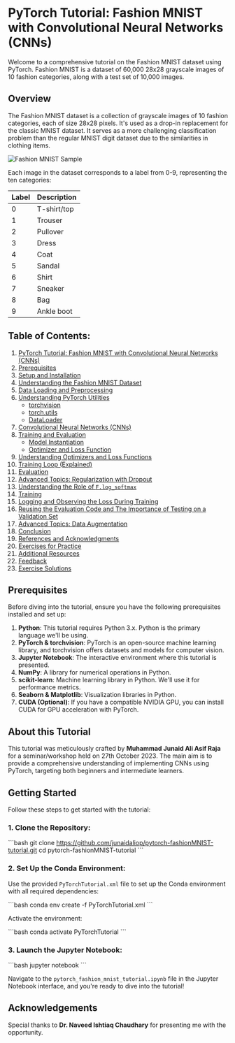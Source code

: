 # PyTorch Tutorial: Fashion MNIST with Convolutional Neural Networks (CNNs)

Welcome to a comprehensive tutorial on the Fashion MNIST dataset using PyTorch. Fashion MNIST is a dataset of 60,000 28x28 grayscale images of 10 fashion categories, along with a test set of 10,000 images.

## Overview

The Fashion MNIST dataset is a collection of grayscale images of 10 fashion categories, each of size 28x28 pixels. It's used as a drop-in replacement for the classic MNIST dataset. It serves as a more challenging classification problem than the regular MNIST digit dataset due to the similarities in clothing items.

![Fashion MNIST Sample](https://github.com/zalandoresearch/fashion-mnist/raw/master/doc/img/fashion-mnist-sprite.png)

Each image in the dataset corresponds to a label from 0-9, representing the ten categories:

| Label | Description |
| --- | --- |
| 0 | T-shirt/top |
| 1 | Trouser |
| 2 | Pullover |
| 3 | Dress |
| 4 | Coat |
| 5 | Sandal |
| 6 | Shirt |
| 7 | Sneaker |
| 8 | Bag |
| 9 | Ankle boot |

## Table of Contents:

1. [PyTorch Tutorial: Fashion MNIST with Convolutional Neural Networks (CNNs)](#pytorch-tutorial-fashion-mnist-with-convolutional-neural-networks-cnns)
2. [Prerequisites](#prerequisites)
3. [Setup and Installation](#setup-and-installation)
4. [Understanding the Fashion MNIST Dataset](#understanding-the-fashion-mnist-dataset)
5. [Data Loading and Preprocessing](#data-loading-and-preprocessing)
6. [Understanding PyTorch Utilities](#understanding-pytorch-utilities)
   - [torchvision](#torchvision)
   - [torch.utils](#torchutils)
   - [DataLoader](#dataloader)
7. [Convolutional Neural Networks (CNNs)](#convolutional-neural-networks-cnns)
8. [Training and Evaluation](#training-and-evaluation)
   - [Model Instantiation](#model-instantiation)
   - [Optimizer and Loss Function](#optimizer-and-loss-function)
9. [Understanding Optimizers and Loss Functions](#understanding-optimizers-and-loss-functions)
10. [Training Loop (Explained)](#training-loop-explained)
11. [Evaluation](#evaluation)
12. [Advanced Topics: Regularization with Dropout](#advanced-topics-regularization-with-dropout)
13. [Understanding the Role of `F.log_softmax`](#understanding-the-role-of-flog_softmax)
14. [Training](#training)
15. [Logging and Observing the Loss During Training](#logging-and-observing-the-loss-during-training)
16. [Reusing the Evaluation Code and The Importance of Testing on a Validation Set](#reusing-the-evaluation-code-and-the-importance-of-testing-on-a-validation-set)
17. [Advanced Topics: Data Augmentation](#advanced-topics-data-augmentation)
18. [Conclusion](#conclusion)
19. [References and Acknowledgments](#references-and-acknowledgments)
20. [Exercises for Practice](#exercises-for-practice)
21. [Additional Resources](#additional-resources)
22. [Feedback](#feedback)
23. [Exercise Solutions](#exercise-solutions)

## Prerequisites

Before diving into the tutorial, ensure you have the following prerequisites installed and set up:

1. **Python**: This tutorial requires Python 3.x. Python is the primary language we'll be using.
2. **PyTorch & torchvision**: PyTorch is an open-source machine learning library, and torchvision offers datasets and models for computer vision.
3. **Jupyter Notebook**: The interactive environment where this tutorial is presented.
4. **NumPy**: A library for numerical operations in Python.
5. **scikit-learn**: Machine learning library in Python. We'll use it for performance metrics.
6. **Seaborn & Matplotlib**: Visualization libraries in Python.
7. **CUDA (Optional)**: If you have a compatible NVIDIA GPU, you can install CUDA for GPU acceleration with PyTorch.

## About this Tutorial

This tutorial was meticulously crafted by **Muhammad Junaid Ali Asif Raja** for a seminar/workshop held on 27th October 2023. The main aim is to provide a comprehensive understanding of implementing CNNs using PyTorch, targeting both beginners and intermediate learners.

## Getting Started

Follow these steps to get started with the tutorial:

### 1. Clone the Repository:

\```bash
git clone https://github.com/junaidaliop/pytorch-fashionMNIST-tutorial.git
cd pytorch-fashionMNIST-tutorial
\```

### 2. Set Up the Conda Environment:

Use the provided `PyTorchTutorial.xml` file to set up the Conda environment with all required dependencies:

\```bash
conda env create -f PyTorchTutorial.xml
\```

Activate the environment:

\```bash
conda activate PyTorchTutorial
\```

### 3. Launch the Jupyter Notebook:

\```bash
jupyter notebook
\```

Navigate to the `pytorch_fashion_mnist_tutorial.ipynb` file in the Jupyter Notebook interface, and you're ready to dive into the tutorial!

## Acknowledgements

Special thanks to **Dr. Naveed Ishtiaq Chaudhary** for presenting me with the opportunity.
